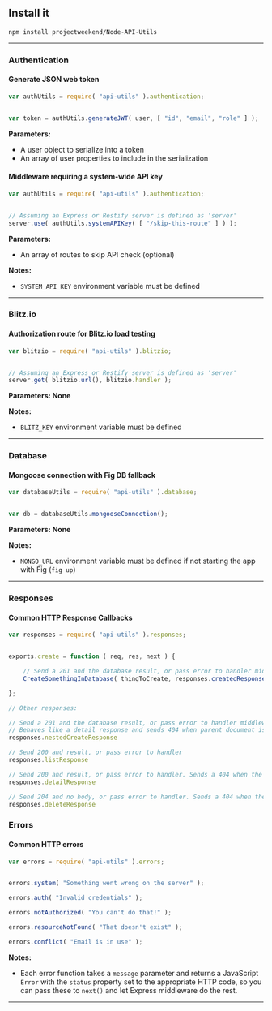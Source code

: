 ## Install it

```
npm install projectweekend/Node-API-Utils
```

------------


### Authentication

#### Generate JSON web token

```javascript
var authUtils = require( "api-utils" ).authentication;


var token = authUtils.generateJWT( user, [ "id", "email", "role" ] );
```

**Parameters:**

* A user object to serialize into a token
* An array of user properties to include in the serialization


#### Middleware requiring a system-wide API key

```javascript
var authUtils = require( "api-utils" ).authentication;


// Assuming an Express or Restify server is defined as 'server'
server.use( authUtils.systemAPIKey( [ "/skip-this-route" ] ) );
```

**Parameters:**

* An array of routes to skip API check (optional)

**Notes:**

* `SYSTEM_API_KEY` environment variable must be defined

------------


### Blitz.io

#### Authorization route for Blitz.io load testing

```javascript
var blitzio = require( "api-utils" ).blitzio;


// Assuming an Express or Restify server is defined as 'server'
server.get( blitzio.url(), blitzio.handler );
```

**Parameters: None**

**Notes:**

* `BLITZ_KEY` environment variable must be defined

------------


### Database

#### Mongoose connection with Fig DB fallback

```javascript
var databaseUtils = require( "api-utils" ).database;


var db = databaseUtils.mongooseConnection();
```

**Parameters: None**

**Notes:**

* `MONGO_URL` environment variable must be defined if not starting the app with Fig (`fig up`)

------------


### Responses

#### Common HTTP Response Callbacks

```javascript
var responses = require( "api-utils" ).responses;


exports.create = function ( req, res, next ) {

    // Send a 201 and the database result, or pass error to handler middleware
    CreateSomethingInDatabase( thingToCreate, responses.createdResponse( res, next ) );

};

// Other responses:

// Send a 201 and the database result, or pass error to handler middleware.
// Behaves like a detail response and sends 404 when parent document is not found
responses.nestedCreateResponse

// Send 200 and result, or pass error to handler
responses.listResponse

// Send 200 and result, or pass error to handler. Sends a 404 when the result is empty.
responses.detailResponse

// Send 204 and no body, or pass error to handler. Sends a 404 when the result is empty.
responses.deleteResponse
```


### Errors

#### Common HTTP errors

```javascript
var errors = require( "api-utils" ).errors;


errors.system( "Something went wrong on the server" );

errors.auth( "Invalid credentials" );

errors.notAuthorized( "You can't do that!" );

errors.resourceNotFound( "That doesn't exist" );

errors.conflict( "Email is in use" );
```

**Notes:**

* Each error function takes a `message` parameter and returns a JavaScript `Error` with the `status` property set to the appropriate HTTP code, so you can pass these to `next()` and let Express middleware do the rest.

------------
